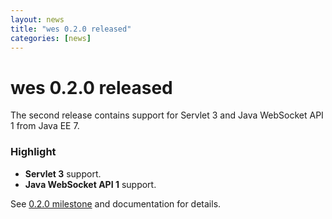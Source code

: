 ```yaml
---
layout: news
title: "wes 0.2.0 released"
categories: [news]
---
```


# wes 0.2.0 released

The second release contains support for Servlet 3 and Java WebSocket API 1 from Java EE 7.

### Highlight
* **Servlet 3** support.
* **Java WebSocket API 1** support.

See [0.2.0 milestone](https://github.com/flowersinthesand/wes/issues?milestone=2&state=closed) and documentation for details.

